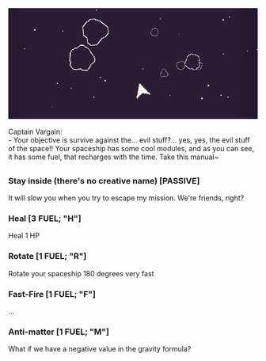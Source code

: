 <img src="./banner.png">

Captain Vargain:  
\- Your objective is survive against the... evil stuff?... yes, yes, the evil stuff of the space!! Your spaceship has some cool modules, and as you can see, it has some fuel, that recharges with the time. Take this manual~
  
 ##
 
<h3> Stay inside (there's no creative name) [PASSIVE] </h3>
<p> It will slow you when you try to escape my mission. We're friends, right? </p>
<h3> Heal [3 FUEL; "H"] </h3>
<p> Heal 1 HP </p>
<h3> Rotate [1 FUEL; "R"] </h3>
<p> Rotate your spaceship 180 degrees very fast </p>
<h3> Fast-Fire [1 FUEL; "F"] </h3>
<p> ... </p>
<h3> Anti-matter [1 FUEL; "M"] </h3>
<p> What if we have a negative value in the gravity formula? </p>
